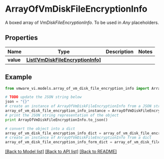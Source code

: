 # ArrayOfVmDiskFileEncryptionInfo

A boxed array of *VmDiskFileEncryptionInfo*. To be used in *Any* placeholders. 

## Properties
Name | Type | Description | Notes
------------ | ------------- | ------------- | -------------
**value** | [**List[VmDiskFileEncryptionInfo]**](VmDiskFileEncryptionInfo.md) |  | 

## Example

```python
from vmware_vi.models.array_of_vm_disk_file_encryption_info import ArrayOfVmDiskFileEncryptionInfo

# TODO update the JSON string below
json = "{}"
# create an instance of ArrayOfVmDiskFileEncryptionInfo from a JSON string
array_of_vm_disk_file_encryption_info_instance = ArrayOfVmDiskFileEncryptionInfo.from_json(json)
# print the JSON string representation of the object
print ArrayOfVmDiskFileEncryptionInfo.to_json()

# convert the object into a dict
array_of_vm_disk_file_encryption_info_dict = array_of_vm_disk_file_encryption_info_instance.to_dict()
# create an instance of ArrayOfVmDiskFileEncryptionInfo from a dict
array_of_vm_disk_file_encryption_info_form_dict = array_of_vm_disk_file_encryption_info.from_dict(array_of_vm_disk_file_encryption_info_dict)
```
[[Back to Model list]](../README.md#documentation-for-models) [[Back to API list]](../README.md#documentation-for-api-endpoints) [[Back to README]](../README.md)


